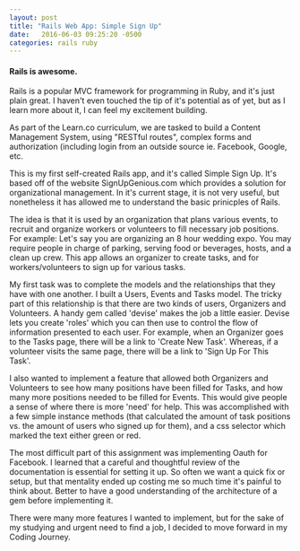 ```yaml
---
layout: post
title: "Rails Web App: Simple Sign Up"
date:   2016-06-03 09:25:20 -0500
categories: rails ruby
---
```


#### Rails is awesome.

Rails is a popular MVC framework for programming in Ruby, and it's just plain great. I haven't even touched the tip of it's potential as of yet, but as I learn more about it, I can feel my excitement building. 

As part of the Learn.co curriculum, we are tasked to build a Content Management System, using "RESTful routes", complex forms and authorization (including login from an outside source ie. Facebook, Google, etc.

This is my first self-created Rails app, and it's called Simple Sign Up. It's based off of the website SignUpGenious.com which provides a solution for organizational management. In it's current stage, it is not very useful, but nonetheless it has allowed me to understand the basic prinicples of Rails.

The idea is that it is used by an organization that plans various events, to recruit and organize workers or volunteers to fill necessary job positions. For example: Let's say you are organizing an 8 hour wedding expo. You may require people in charge of parking, serving food or beverages, hosts, and a clean up crew. This app allows an organizer to create tasks, and for workers/volunteers to sign up for various tasks.

My first task was to complete the models and the relationships that they have with one another. I built a Users, Events and Tasks model. The tricky part of this relationship is that there are two kinds of users, Organizers and Volunteers. A handy gem called 'devise' makes the job a little easier. Devise lets you create 'roles' which you can then use to control the flow of information presented to each user. For example, when an Organizer goes to the Tasks page, there will be a link to 'Create New Task'. Whereas, if a volunteer visits the same page, there will be a link to 'Sign Up For This Task'. 

I also wanted to implement a feature that allowed both Organizers and Volunteers to see how many positions have been filled for Tasks, and how many more positions needed to be filled for Events. This would give people a sense of where there is more 'need' for help. This was accomplished with a few simple instance methods (that calculated the amount of task positions vs. the amount of users who signed up for them), and a css selector which marked the text either green or red.

The most difficult part of this assignment was implementing Oauth for Facebook. I learned that a careful and thoughtful review of the documentation is essential for setting it up. So often we want a quick fix or setup, but that mentality ended up costing me so much time it's painful to think about.  Better to have a good understanding of the architecture of a gem before implementing it.

There were many more features I wanted to implement, but for the sake of my studying and urgent need to find a job, I decided to move forward in my Coding Journey.

